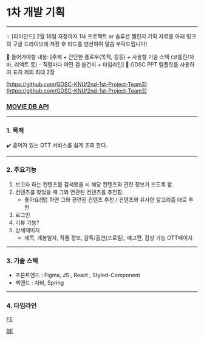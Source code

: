 # 1차 개발 기획


---

<aside>
💡 [리마인드]
2월 16일 자정까지 1차 프로젝트 or 솔루션 챌린지 기획 자료를 아래 링크의 구글 드라이브에 저장 후 리드를 멘션하여 말씀 부탁드립니다!


📍 들어가야할 내용:
[주제 + 간단한 플로우(목적, 등등) + 사용할 기술 스택 (코틀린/자바, 리액트 등) - 직렬마다 어떤 걸 쓸건지 + 타임라인]
📍 GDSC PPT 템플릿를 사용하여 표지 제외 최대 2장

</aside>

[https://github.com/GDSC-KNU/2nd-1st-Project-Team3](https://github.com/GDSC-KNU/2nd-1st-Project-Team3)

### [MOVIE DB API](https://developers.themoviedb.org/3/movies/get-movie-details)
---
### 1. 목적

<aside>
✔️  흩어져 있는 OTT 서비스를 쉽게 조회 한다.

</aside>

---

### 2. 주요기능

1. 보고자 하는 컨텐츠를 검색했을 시 해당 컨텐츠와 관련 정보가 뜨도록 함.
2. 컨텐츠를 찾았을 때 그와 연관된 컨텐츠를 추천함.
    - 좋아요(찜) 하면 그와 관련된 컨텐츠 추천 / 컨텐츠와 유사한 알고리즘 대로 추천
3. 로그인
4. 리뷰 기능?
5. 상세페이지
    - 제목, 개봉일자, 작품 정보, 감독/출연(프로필), 예고편, 감상 가능 OTT페이지
---
### 3. 기술 스택

- 프론트엔드 : Figma, JS , React , Styled-Component
- 백엔드 :  자바, Spring
---
### 4. 타임라인

[FE ](https://www.notion.so/13db43fec8874397adac737c304abcfc)

[BE](https://www.notion.so/be2098e9f21e4ab09746e569a51a2cd4)
